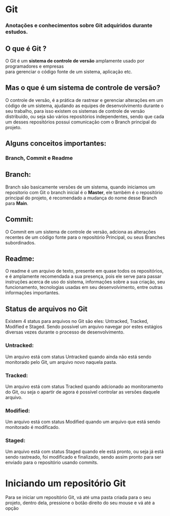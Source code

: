 # Git
### Anotações e conhecimentos sobre Git adquiridos durante estudos.

## O que é Git ?

O Git é um **sistema de controle de versão** amplamente usado por programadores e empresas <br/>para gerenciar o código fonte de um sistema, aplicação etc.

## Mas o que é um **sistema de controle de versão**?

O controle de versão, é a prática de rastrear e gerenciar alterações em um código de um sistema, ajudando as equipes de desenvolvimento durante o seu trabalho, para isso existem os sistemas de controle de versão distribuído, ou seja são vários repositórios independentes, sendo que cada um desses repositórios possui comunicação com o Branch principal do projeto. 

## Alguns conceitos importantes: 
### Branch, Commit e Readme

## Branch: 
Branch são basicamente versões de um sistema, quando iniciamos um repositorio com Git o branch inicial é o **Master**, ele também é o repositório principal do projeto, é recomendado a mudança do nome desse Branch para **Main**.

## Commit:
O Commit em um sistema de controle de versão, adciona as alterações recentes de um código fonte para o repositório Principal, ou seus Branches subordinados.

## Readme:
O readme é um arquivo de texto, presente em quase todos os repositórios, e é amplamente recomendada a sua presença, pois ele serve para passar instruções acerca de uso do sistema, informações sobre a sua criação, seu funcionamento, tecnologias usadas em seu desenvolvimento, entre outras informações importantes.

## Status de arquivos no Git 

Existem 4 status para arquivos no Git são eles: Untracked, Tracked, Modified e Staged. Sendo possível um arquivo navegar por estes estágios diversas vezes durante o processo de desenvolvimento.

### Untracked:
Um arquivo está com status Untracked quando ainda não está sendo monitorado pelo Git, um arquivo novo naquela pasta.

### Tracked:
Um arquivo está com status Tracked quando adcionado ao monitoramento do Git, ou seja o apartir de agora é possível controlar as versões daquele arquivo.

### Modified:
Um arquivo está com status Modified quando um arquivo que está sendo monitorado é modificado.

### Staged:
Um arquivo está com status Staged quando ele está pronto, ou seja já está sendo rastreado, foi modificado e finalizado, sendo assim pronto para ser enviado para o repositório usando commits.

# Iniciando um repositório Git

Para se iniciar um repositório Git, vá até uma pasta criada para o seu projeto, dentro dela, pressione o botão direito do seu mouse e vá até a opção 

